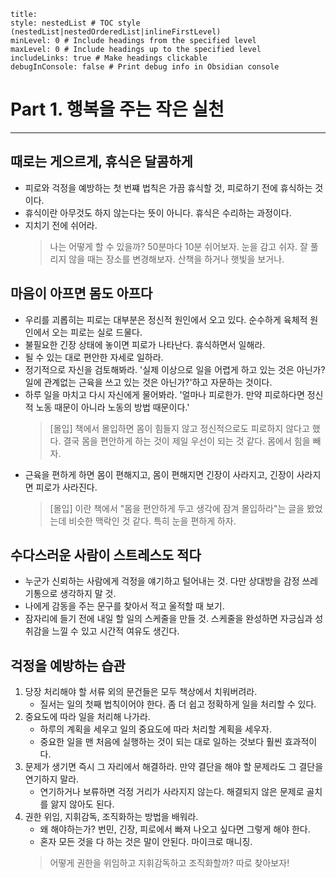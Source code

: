 ```table-of-contents
title: 
style: nestedList # TOC style (nestedList|nestedOrderedList|inlineFirstLevel)
minLevel: 0 # Include headings from the specified level
maxLevel: 0 # Include headings up to the specified level
includeLinks: true # Make headings clickable
debugInConsole: false # Print debug info in Obsidian console
```
# Part 1. 행복을 주는 작은 실천
---
## 때로는 게으르게, 휴식은 달콤하게
- 피로와 걱정을 예방하는 첫 번쨰 법칙은 가끔 휴식할 것, 피로하기 전에 휴식하는 것이다.
- 휴식이란 아무것도 하지 않는다는 뜻이 아니다. 휴식은 수리하는 과정이다.
- 지치기 전에 쉬어라.
	> 나는 어떻게 할 수 있을까? 50분마다 10분 쉬어보자. 
	> 눈을 감고 쉬자.
	> 잘 풀리지 않을 때는 장소를 변경해보자. 산책을 하거나 햇빛을 보거나. 
	

## 마음이 아프면 몸도 아프다

- 우리를 괴롭히는 피로는 대부분은 정신적 원인에서 오고 있다. 순수하게 육체적 원인에서 오는 피로는 실로 드물다.
- 불필요한 긴장 상태에 놓이면 피로가 나타난다. 휴식하면서 일해라. 
- 될 수 있는 대로 편안한 자세로 일하라.
- 정기적으로 자신을 검토해봐라. '실제 이상으로 일을 어렵게 하고 있는 것은 아닌가? 일에 관계없는 근육을 쓰고 있는 것은 아닌가?'하고 자문하는 것이다.
- 하루 일을 마치고 다시 자신에게 물어봐라. '얼마나 피로한가. 만약 피로하다면 정신적 노동 때문이 아니라 노동의 방법 때문이다.'
	> [몰입] 책에서 몰입하면 몸이 힘들지 않고 정신적으로도 피로하지 않다고 했다. 결국 몸을 편안하게 하는 것이 제일 우선이 되는 것 같다. 몸에서 힘을 빼자.
- 근육을 편하게 하면 몸이 편해지고, 몸이 편해지면 긴장이 사라지고, 긴장이 사라지면 피로가 사라진다.
	> [몰입] 이란 책에서 "몸을 편안하게 두고 생각에 잠겨 몰입하라"는 글을 봤었는데 비슷한 맥락인 것 같다.
	> 특히 눈을 편하게 하자.
	

## 수다스러운 사람이 스트레스도 적다

- 누군가 신뢰하는 사람에게 걱정을 얘기하고 털어내는 것. 다만 상대방을 감정 쓰레기통으로 생각하지 말 것.
- 나에게 감동을 주는 문구를 찾아서 적고 울적할 때 보기. 
- 잠자리에 들기 전에 내일 할 일의 스케줄을 만들 것. 스케줄을 완성하면 자긍심과 성취감을 느낄 수 있고 시간적 여유도 생긴다.

## 걱정을 예방하는 습관

1. 당장 처리해야 할 서류 외의 문건들은 모두 책상에서 치워버려라.
	- 질서는 일의 첫째 법칙이어야 한다. 좀 더 쉽고 정확하게 일을 처리할 수 있다.
2. 중요도에 따라 일을 처리해 나가라.
	- 하루의 계획을 세우고 일의 중요도에 따라 처리할 계획을 세우자.
	- 중요한 일을 맨 처음에 실행하는 것이 되는 대로 일하는 것보다 훨씬 효과적이다.
3. 문제가 생기면 즉시 그 자리에서 해결하라. 만약 결단을 해야 할 문제라도 그 결단을 연기하지 말라.
	- 연기하거나 보류하면 걱정 거리가 사라지지 않는다. 해결되지 않은 문제로 골치를 앓지 않아도 된다.
4. 권한 위임, 지휘감독, 조직화하는 방법을 배워라.
	- 왜 해야하는가? 번민, 긴장, 피로에서 빠져 나오고 싶다면 그렇게 해야 한다. 
	- 혼자 모든 것을 다 하는 것은 말이 안된다. 마이크로 매니징.
	> 어떻게 권한을 위임하고 지휘감독하고 조직화할까? 따로 찾아보자!
